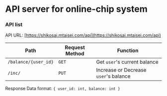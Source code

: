 # API server for online-chip system

### API list

API URL: [https://shikosai.mtaisei.com/api](https://shikosai.mtaisei.com/api)

| Path | Request Method | Function |
| --- | --- | --- |
| `/balance/{user_id}` | `GET` |  Get `user`'s current balance |
| `/inc/` | `PUT` | Increase or Decrease `user`'s balance |

Response Data format: `{ user_id: int, balance: int }`
